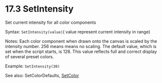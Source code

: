 # 17.3 SetIntensity

Set current intensity for all color components

Syntax: `SetIntensity(value)`\( value represent current intensity in range\)

Notes: Each color component when drawn onto the canvas is scaled by the intensity number. 256 means means no scaling. The default value, which is set when the script starts, is 128. This value reflects full and correct display of several preset colors.

Example: `SetIntensity(30)`

See also: SetColorDefaults, [SetColor](/17-api-native-functions/174-setcolor.md)

